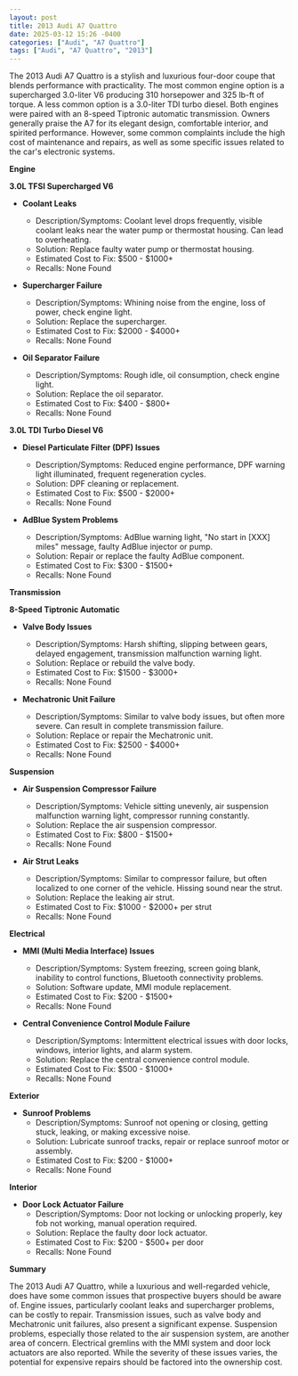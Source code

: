 ```yaml
---
layout: post
title: 2013 Audi A7 Quattro
date: 2025-03-12 15:26 -0400
categories: ["Audi", "A7 Quattro"]
tags: ["Audi", "A7 Quattro", "2013"]
---
```

The 2013 Audi A7 Quattro is a stylish and luxurious four-door coupe that blends performance with practicality. The most common engine option is a supercharged 3.0-liter V6 producing 310 horsepower and 325 lb-ft of torque. A less common option is a 3.0-liter TDI turbo diesel. Both engines were paired with an 8-speed Tiptronic automatic transmission. Owners generally praise the A7 for its elegant design, comfortable interior, and spirited performance. However, some common complaints include the high cost of maintenance and repairs, as well as some specific issues related to the car's electronic systems.

**Engine**

**3.0L TFSI Supercharged V6**

*   **Coolant Leaks**
    *   Description/Symptoms: Coolant level drops frequently, visible coolant leaks near the water pump or thermostat housing. Can lead to overheating.
    *   Solution: Replace faulty water pump or thermostat housing.
    *   Estimated Cost to Fix: $500 - $1000+
    *   Recalls: None Found

*   **Supercharger Failure**
    *   Description/Symptoms: Whining noise from the engine, loss of power, check engine light.
    *   Solution: Replace the supercharger.
    *   Estimated Cost to Fix: $2000 - $4000+
    *   Recalls: None Found

*   **Oil Separator Failure**
    * Description/Symptoms: Rough idle, oil consumption, check engine light.
    * Solution: Replace the oil separator.
    * Estimated Cost to Fix: $400 - $800+
    * Recalls: None Found

**3.0L TDI Turbo Diesel V6**
*   **Diesel Particulate Filter (DPF) Issues**
    *   Description/Symptoms: Reduced engine performance, DPF warning light illuminated, frequent regeneration cycles.
    *   Solution: DPF cleaning or replacement.
    *   Estimated Cost to Fix: $500 - $2000+
    *   Recalls: None Found

*   **AdBlue System Problems**
    *   Description/Symptoms: AdBlue warning light, "No start in [XXX] miles" message, faulty AdBlue injector or pump.
    *   Solution: Repair or replace the faulty AdBlue component.
    *   Estimated Cost to Fix: $300 - $1500+
    *   Recalls: None Found

**Transmission**

**8-Speed Tiptronic Automatic**

*   **Valve Body Issues**
    *   Description/Symptoms: Harsh shifting, slipping between gears, delayed engagement, transmission malfunction warning light.
    *   Solution: Replace or rebuild the valve body.
    *   Estimated Cost to Fix: $1500 - $3000+
    *   Recalls: None Found

*   **Mechatronic Unit Failure**
    *   Description/Symptoms: Similar to valve body issues, but often more severe. Can result in complete transmission failure.
    *   Solution: Replace or repair the Mechatronic unit.
    *   Estimated Cost to Fix: $2500 - $4000+
    *   Recalls: None Found

**Suspension**

*   **Air Suspension Compressor Failure**
    *   Description/Symptoms: Vehicle sitting unevenly, air suspension malfunction warning light, compressor running constantly.
    *   Solution: Replace the air suspension compressor.
    *   Estimated Cost to Fix: $800 - $1500+
    *   Recalls: None Found

*   **Air Strut Leaks**
    *   Description/Symptoms: Similar to compressor failure, but often localized to one corner of the vehicle. Hissing sound near the strut.
    *   Solution: Replace the leaking air strut.
    *   Estimated Cost to Fix: $1000 - $2000+ per strut
    *   Recalls: None Found

**Electrical**

*   **MMI (Multi Media Interface) Issues**
    *   Description/Symptoms: System freezing, screen going blank, inability to control functions, Bluetooth connectivity problems.
    *   Solution: Software update, MMI module replacement.
    *   Estimated Cost to Fix: $200 - $1500+
    *   Recalls: None Found

*   **Central Convenience Control Module Failure**
    *   Description/Symptoms: Intermittent electrical issues with door locks, windows, interior lights, and alarm system.
    *   Solution: Replace the central convenience control module.
    *   Estimated Cost to Fix: $500 - $1000+
    *   Recalls: None Found

**Exterior**

*   **Sunroof Problems**
    * Description/Symptoms: Sunroof not opening or closing, getting stuck, leaking, or making excessive noise.
    * Solution: Lubricate sunroof tracks, repair or replace sunroof motor or assembly.
    * Estimated Cost to Fix: $200 - $1000+
    * Recalls: None Found

**Interior**

*   **Door Lock Actuator Failure**
    *   Description/Symptoms: Door not locking or unlocking properly, key fob not working, manual operation required.
    *   Solution: Replace the faulty door lock actuator.
    *   Estimated Cost to Fix: $200 - $500+ per door
    *   Recalls: None Found

**Summary**

The 2013 Audi A7 Quattro, while a luxurious and well-regarded vehicle, does have some common issues that prospective buyers should be aware of. Engine issues, particularly coolant leaks and supercharger problems, can be costly to repair. Transmission issues, such as valve body and Mechatronic unit failures, also present a significant expense. Suspension problems, especially those related to the air suspension system, are another area of concern. Electrical gremlins with the MMI system and door lock actuators are also reported. While the severity of these issues varies, the potential for expensive repairs should be factored into the ownership cost.

